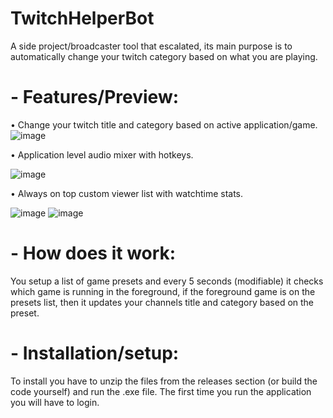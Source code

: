 # TwitchHelperBot
A side project/broadcaster tool that escalated, its main purpose is to automatically change your twitch category based on what you are playing.

# - Features/Preview:
  • Change your twitch title and category based on active application/game.
  ![image](https://user-images.githubusercontent.com/2267356/226535649-2c0ec6c2-2caa-4cb1-b815-59af412ee3ad.png)


  • Application level audio mixer with hotkeys.
  
  ![image](https://github.com/StEaLtHmAn/TwitchHelperBot/assets/2267356/812355e6-bec7-4179-a786-7582acfb3fe9)
  
  
  • Always on top custom viewer list with watchtime stats.
  
  ![image](https://github.com/StEaLtHmAn/TwitchHelperBot/assets/2267356/ac46d5ad-818b-4186-8fc5-6a06bc86ead0)
  ![image](https://github.com/StEaLtHmAn/TwitchHelperBot/assets/2267356/52fc9cc9-bf06-440a-99d2-f81f0017d209)


# - How does it work:
You setup a list of game presets and every 5 seconds (modifiable) it checks which game is running in the foreground, if the foreground game is on the presets list, then it updates your channels title and category based on the preset.

# - Installation/setup:
To install you have to unzip the files from the releases section (or build the code yourself) and run the .exe file. The first time you run the application you will have to login.
